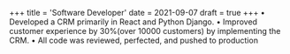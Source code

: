 +++
title = 'Software Developer'
date = 2021-09-07
draft = true
+++
• Developed a CRM primarily in React and Python Django.
• Improved customer experience by 30%(over 10000 customers) by
implementing the CRM.
• All code was reviewed, perfected, and pushed to production
